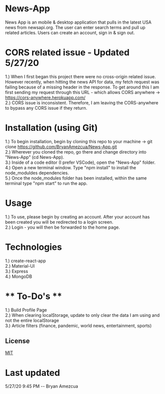 # News-App
News App is an mobile & desktop application that pulls in the latest USA news from newsapi.org. The user can enter search terms and pull up related articles.
Users can create an account, sign in & sign out.

# CORS related issue - Updated 5/27/20
1.) When I first began this project there were no cross-origin related issue. However recently, when hitting the news API for data, my fetch request was failing because of a missing header in the response. To get around this I am first sending my request through this URL - which allows CORS anywhere -> https://cors-anywhere.herokuapp.com/ <br />
2.) CORS issue is inconsistent. Therefore, I am leaving the CORS-anywhere to bypass any CORS issue if they return.

# Installation (using Git)
1.) To begin installation, begin by cloning this repo to your machine -> git clone https://github.com/BryanAmezcua/News-App.git <br />
2.) Wherever you cloned the repo, go there and change directory into "News-App" (cd News-App). <br />
3.) Inside of a code editor (I prefer VSCode), open the "News-App" folder. <br />
4.) Open a new terminal window. Type "npm install" to install the node_moduldes dependencies. <br />
5.) Once the node_modules folder has been installed, within the same terminal type "npm start" to run the app. <br />

# Usage
1.) To use, please begin by creating an account. After your account has been created you will be redirected to a login screen. <br />
2.) Login - you will then be forwarded to the home page. <br />

# Technologies
1.) create-react-app <br />
2.) Material-UI <br />
3.) Express <br />
4.) MongoDB <br />

# ** To-Do's **
1.) Build Profile Page <br />
2.) When clearing localStorage, update to only clear the data I am using and not the entire localStorage <br />
3.) Article filters (finance, pandemic, world news, entertainment, sports) <br />

## License
[MIT](https://choosealicense.com/licenses/mit/)

# Last updated
5/27/20 9:45 PM -- Bryan Amezcua